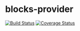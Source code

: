 # blocks-provider

[![Build Status](http://travis-ci.org/combinejs/blocks-provider.svg?branch=master)](https://travis-ci.org/combinejs/blocks-provider)
[![Coverage Status](http://coveralls.io/repos/github/combinejs/blocks-provider/badge.svg?branch=master)](https://coveralls.io/github/combinejs/blocks-provider?branch=master)
